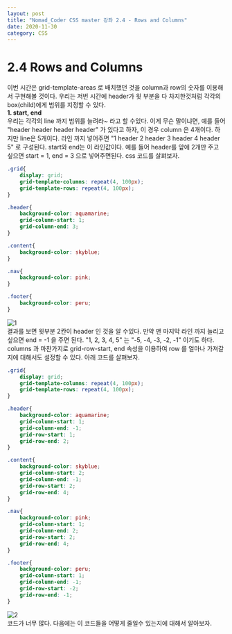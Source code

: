 ```yaml
---
layout: post
title: "Nomad_Coder CSS master 강좌 2.4 - Rows and Columns"
date: 2020-11-30
category: CSS
---
```

# 2.4 Rows and Columns
이번 시간은 grid-template-areas 로 배치했던 것을 column과 row의 숫자를 이용해서 구현해볼 것이다. 우리는 저번 시간에 header가 윗 부분을 다 차지한것처럼 각각의 box(child)에게 범위를 지정할 수 있다.    
**1. start, end**   
우리는 각각의 line 까지 범위를 늘려라~ 라고 할 수있다. 이게 무슨 말이냐면, 예를 들어 "header header header header" 가 있다고 하자, 이 경우 column 은 4개이다. 하지만 line은 5개이다. 라인 까지 넣어주면 "1 header 2 header 3 header 4 header 5" 로 구성된다. start와 end는 이 라인값이다. 예를 들어 header를 앞에 2개만 주고 싶으면 start = 1, end = 3 으로 넣어주면된다. css 코드를 살펴보자.   
```css
.grid{
    display: grid;
    grid-template-columns: repeat(4, 100px);
    grid-template-rows: repeat(4, 100px);
}

.header{
    background-color: aquamarine;
    grid-column-start: 1;
    grid-column-end: 3;
}

.content{
    background-color: skyblue;
}

.nav{
    background-color: pink;
}

.footer{
    background-color: peru;
}
```
![1](https://user-images.githubusercontent.com/60607880/100738329-c2621780-3418-11eb-99e2-b87d28a31579.PNG)   
결과를 보면 윗부분 2칸이 header 인 것을 알 수있다. 만약 맨 마지막 라인 까지 늘리고 싶으면 end = -1 을 주면 된다. "1, 2, 3, 4, 5" 는 "-5, -4, -3, -2, -1" 이기도 하다.   
columns 과 마찬가지로 grid-row-start, end 속성을 이용하여 row 를 얼마나 가져갈지에 대해서도 설정할 수 있다. 아래 코드를 살펴보자.   
```css
.grid{
    display: grid;
    grid-template-columns: repeat(4, 100px);
    grid-template-rows: repeat(4, 100px);
}

.header{
    background-color: aquamarine;
    grid-column-start: 1;
    grid-column-end: -1;
    grid-row-start: 1;
    grid-row-end: 2;
}

.content{
    background-color: skyblue;
    grid-column-start: 2;
    grid-column-end: -1;
    grid-row-start: 2;
    grid-row-end: 4;
}

.nav{
    background-color: pink;
    grid-column-start: 1;
    grid-column-end: 2;
    grid-row-start: 2;
    grid-row-end: 4;
}

.footer{
    background-color: peru;
    grid-column-start: 1;
    grid-column-end: -1;
    grid-row-start: -2;
    grid-row-end: -1;
}
```   
![2](https://user-images.githubusercontent.com/60607880/100738884-a01cc980-3419-11eb-9cdc-d5ac6084e012.PNG)   
코드가 너무 많다. 다음에는 이 코드들을 어떻게 줄일수 있는지에 대해서 알아보자.